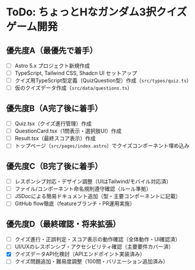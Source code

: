 # ToDo: ちょっとHなガンダム3択クイズゲーム開発

## 優先度A（最優先で着手）
- [ ] Astro 5.x プロジェクト新規作成
- [ ] TypeScript, Tailwind CSS, Shadcn UI セットアップ
- [ ] クイズ用TypeScript型定義（QuizQuestion型）作成（`src/types/quiz.ts`）
- [ ] 仮のクイズデータ作成（`src/data/questions.ts`）

## 優先度B（A完了後に着手）
- [ ] Quiz.tsx（クイズ進行管理）作成
- [ ] QuestionCard.tsx（1問表示・選択肢UI）作成
- [ ] Result.tsx（最終スコア表示）作成
- [ ] トップページ（`src/pages/index.astro`）でクイズコンポーネント埋め込み

## 優先度C（B完了後に着手）
- [ ] レスポンシブ対応・デザイン調整（UIはTailwind/モバイル対応済）
- [ ] ファイル/コンポーネント命名規則遵守確認（ルール準拠）
- [ ] JSDocによる簡易ドキュメント追加（型・主要コンポーネントに記載）
- [ ] GitHub flow徹底（featureブランチ・PR運用実施）

## 優先度D（最終確認・将来拡張）
- [ ] クイズ進行・正誤判定・スコア表示の動作確認（全体動作・UI確認済）
- [ ] UI/UXのレスポンシブ・アクセシビリティ確認（主要要件カバー済）
- [x] クイズデータAPI化検討（APIエンドポイント実装済み）
- [ ] クイズ問題追加・難易度調整（100問・バリエーション追加済み）
